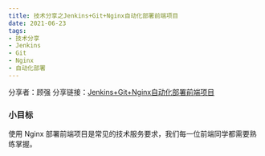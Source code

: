 ```yaml
---
title: 技术分享之Jenkins+Git+Nginx自动化部署前端项目
date: 2021-06-23
tags:
- 技术分享
- Jenkins
- Git
- Nginx
- 自动化部署
---
```


分享者：顾强
分享链接：[Jenkins+Git+Nginx自动化部署前端项目](https://github.com/joker-Guq/jenkins)

### 小目标
使用 Nginx 部署前端项目是常见的技术服务要求，我们每一位前端同学都需要熟练掌握。